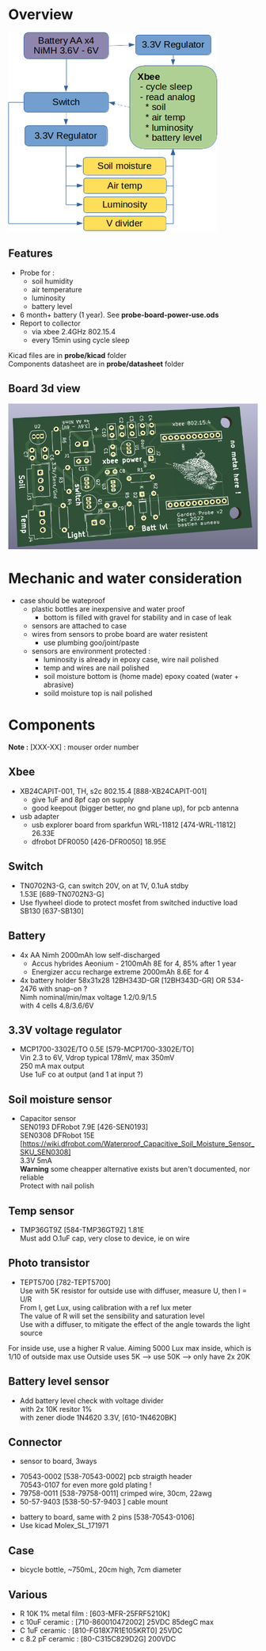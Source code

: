 # Overview
![probe overview](/resources/probe-board-overview.png)

## Features
 - Probe for :
   - soil humidity
   - air temperature
   - luminosity
   - battery level
 - 6 month+ battery (1 year). See **probe-board-power-use.ods**
 - Report to collector
   - via xbee 2.4GHz 802.15.4
   - every 15min using cycle sleep

Kicad files are in **probe/kicad** folder  
Components datasheet are in **probe/datasheet** folder  

## Board 3d view
![probe pcb 3d](/resources/probe-board-3d.png)

# Mechanic and water consideration
 - case should be wateproof
   - plastic bottles are inexpensive and water proof
     - bottom is filled with gravel for stability and in case of leak
   - sensors are attached to case
   - wires from sensors to probe board are water resistent
     - use plumbing goo/joint/paste
   - sensors are environment protected :
     - luminosity is already in epoxy case, wire nail polished
     - temp and wires are nail polished
     - soil moisture bottom is (home made) epoxy coated (water + abrasive)
     - soild moisture top is nail polished

# Components
**Note :** [XXX-XX] : mouser order number

## Xbee
 * XB24CAPIT-001, TH, s2c 802.15.4 [888-XB24CAPIT-001]
    - give 1uF and 8pf cap on supply
    - good keepout (bigger better, no gnd plane up), for pcb antenna
 * usb adapter
    - usb explorer board from sparkfun WRL-11812 [474-WRL-11812] 26.33E
    - dfrobot DFR0050 [426-DFR0050] 18.95E

## Switch
 * TN0702N3-G, can switch 20V, on at 1V, 0.1uA stdby  
   1.53E [689-TN0702N3-G]  
 * Use flywheel diode to protect mosfet from switched inductive load  
   SB130 [637-SB130]
 
## Battery 
 * 4x AA Nimh 2000mAh low self-discharged
   - Accus hybrides Aeonium - 2100mAh 8E for 4, 85% after 1 year
   - Energizer accu recharge extreme 2000mAh 8.6E for 4
 * 4x battery holder 58x31x28 12BH343D-GR [12BH343D-GR]
   OR 534-2476 with snap-on ?  
 Nimh nominal/min/max voltage 1.2/0.9/1.5  
 with 4 cells 4.8/3.6/6V 

## 3.3V voltage regulator
 * MCP1700-3302E/TO 0.5E [579-MCP1700-3302E/TO]  
   Vin 2.3 to 6V, Vdrop typical 178mV, max 350mV  
   250 mA max output  
   Use 1uF co at output (and 1 at input ?)  
 
## Soil moisture sensor
 * Capacitor sensor  
   SEN0193 DFRobot 7.9E [426-SEN0193]  
   SEN0308 DFRobot 15E [https://wiki.dfrobot.com/Waterproof_Capacitive_Soil_Moisture_Sensor_SKU_SEN0308]  
   3.3V 5mA  
   **Warning** some cheapper alternative exists but aren't documented, nor reliable  
   Protect with nail polish

## Temp sensor
 * TMP36GT9Z [584-TMP36GT9Z] 1.81E  
   Must add O.1uF cap, very close to device, ie on wire

## Photo transistor
 * TEPT5700 [782-TEPT5700]  
   Use with 5K resistor for outside use with diffuser, measure U, then I = U/R  
   From I, get Lux, using calibration with a ref lux meter  
 The value of R will set the sensibility and saturation level  
 Use with a diffuser, to mitigate the effect of the angle towards the light source  
 
 For inside use, use a higher R value. 
 Aiming 5000 Lux max inside, which is 1/10 of outside max use
 Outside uses 5K --> use 50K --> only have 2x 20K

## Battery level sensor
 * Add battery level check with voltage divider  
   with 2x 10K resitor 1%  
   with zener diode 1N4620 3.3V, [610-1N4620BK]

## Connector
 * sensor to board, 3ways
  - 70543-0002 [538-70543-0002] pcb straigth header  
    70543-0107 for even more gold plating !
  - 79758-0011 [538-79758-0011] crimped wire, 30cm, 22awg
  - 50-57-9403 [538-50-57-9403  ] cable mount
 * battery to board, same with 2 pins
   [538-70543-0106]
 * Use kicad Molex_SL_171971
 
## Case
 * bicycle bottle, ~750mL, 20cm high, 7cm diameter

## Various
 * R 10K 1% metal film : [603-MFR-25FRF5210K]
 * c 10uF ceramic : [710-860010472002] 25VDC 85degC max
 * C 1uF ceramic : [810-FG18X7R1E105KRT0] 25VDC
 * c 8.2 pF ceramic : [80-C315C829D2G] 200VDC



